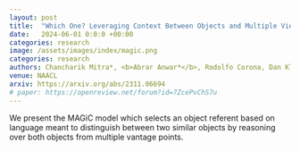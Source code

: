 ```yaml
---
layout: post
title:  "Which One? Leveraging Context Between Objects and Multiple Views for Language Grounding"
date:   2024-06-01 0:0:0 +00:00
categories: research
image: /assets/images/index/magic.png
categories: research
authors: Chancharik Mitra*, <b>Abrar Anwar*</b>, Rodolfo Corona, Dan Klein, Trevor Darrell, Jesse Thomason
venue: NAACL
arxiv: https://arxiv.org/abs/2311.06694
# paper: https://openreview.net/forum?id=7ZcePvChS7u
---
```


We present the MAGiC model which selects an object referent based on language meant to distinguish between two similar objects by reasoning over both objects from multiple vantage points.
